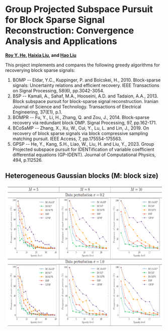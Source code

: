 # Group Projected Subspace Pursuit for Block Sparse Signal Reconstruction: Convergence Analysis and Applications
**[Roy Y. He](https://www.cityu.edu.hk/stfprofile/royhe.htm), [Haixia Liu](https://www.x-mol.com/university/faculty/323931), and [Hao Liu](https://www.math.hkbu.edu.hk/~haoliu/index.html)**

This project implements and compares the following greedy algorithms for recoverying block sparse signals:

1. BOMP -- Eldar, Y.C., Kuppinger, P. and Bolcskei, H., 2010. Block-sparse signals: Uncertainty relations and efficient recovery. IEEE Transactions on Signal Processing, 58(6), pp.3042-3054.
2. BSP -- Kamali, A., Sahaf, M.A., Hooseini, A.D. and Tadaion, A.A., 2013. Block subspace pursuit for block-sparse signal reconstruction. Iranian Journal of Science and Technology. Transactions of Electrical Engineering, 37(E1), p.1.
3. BOMPR -- Fu, Y., Li, H., Zhang, Q. and Zou, J., 2014. Block-sparse recovery via redundant block OMP. Signal Processing, 97, pp.162-171.
4. BCoSaMP -- Zhang, X., Xu, W., Cui, Y., Lu, L. and Lin, J., 2019. On recovery of block sparse signals via block compressive sampling matching pursuit. IEEE Access, 7, pp.175554-175563.
5. GPSP -- He, Y., Kang, S.H., Liao, W., Liu, H. and Liu, Y., 2023. Group Projected subspace pursuit for IDENTification of variable coefficient differential equations (GP-IDENT). Journal of Computational Physics, 494, p.112526.


## Heterogeneous Gaussian blocks (M: block size)
<p align="center">
   <img src="assets/result1.png" width="700" height="450">
</p>


   
